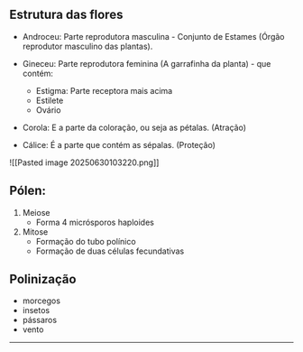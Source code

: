 ## Estrutura das flores

- Androceu: Parte reprodutora masculina  - Conjunto de Estames (Órgão reprodutor masculino das plantas).

- Gineceu: Parte reprodutora feminina (A garrafinha da planta) - que contém:
	- Estigma: Parte receptora mais acima
	- Estilete
	- Ovário

- Corola: E a parte da coloração, ou seja as pétalas.  (Atração)

- Cálice: É a parte que contém as sépalas. (Proteção)

![[Pasted image 20250630103220.png]]
## Pólen:

1. Meiose
	- Forma 4 micrósporos haploides
2. Mitose
	- Formação do tubo polínico
	- Formação de duas células fecundativas 

## Polinização

- morcegos
- insetos
- pássaros
- vento

---

